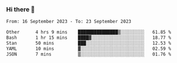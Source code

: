 ### Hi there 👋

<!--
**palaashatri/palaashatri** is a ✨ _special_ ✨ repository because its `README.md` (this file) appears on your GitHub profile.

Here are some ideas to get you started:

- 🔭 I’m currently working on ...
- 🌱 I’m currently learning ...
- 👯 I’m looking to collaborate on ...
- 🤔 I’m looking for help with ...
- 💬 Ask me about ...
- 📫 How to reach me: ...
- 😄 Pronouns: ...
- ⚡ Fun fact: ...
-->

<!--START_SECTION:waka-->

```txt
From: 16 September 2023 - To: 23 September 2023

Other      4 hrs 9 mins    ███████████████▒░░░░░░░░░   61.85 %
Bash       1 hr 15 mins    ████▓░░░░░░░░░░░░░░░░░░░░   18.77 %
Stan       50 mins         ███░░░░░░░░░░░░░░░░░░░░░░   12.53 %
YAML       10 mins         ▓░░░░░░░░░░░░░░░░░░░░░░░░   02.59 %
JSON       7 mins          ▒░░░░░░░░░░░░░░░░░░░░░░░░   01.76 %
```

<!--END_SECTION:waka-->

